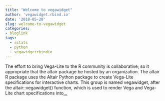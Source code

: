 ```yaml
---
title: "Welcome to vegawidget"
author: 'vegawidget.rbind.io'
date: '2018-05-20'
slug: welcome-to-vegawidget
categories:
- bloglink
tags:
  - rstats
  - python
  - vegawidgetrbindio
---
```


The effort to bring Vega-Lite to the R community is collaborative; so it appropriate that the altair package be hosted by an organization. The altair R package uses the Altair Python package to create Vega-Lite specifications for interactive charts. This group is named vegawidget, after the altair::vegawidget() function, which is used to render Vega and Vega-Lite chart specifications into[... <i class="fas fa-external-link-alt"></i>](https://vegawidget.rbind.io/post/2018-05-20-welcome/)


